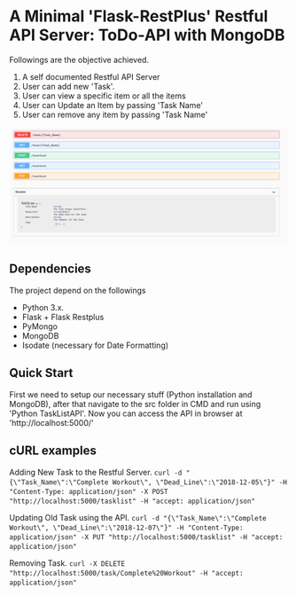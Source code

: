 # A Minimal 'Flask-RestPlus' Restful API Server: ToDo-API with MongoDB

Followings are the objective achieved.

1. A self documented Restful API Server
2. User can add new 'Task'.
3. User can view a specific item or all the items
4. User can Update an Item by passing 'Task Name'
5. User can remove any item by passing 'Task Name'


 ![Server layout](/images/restful_server.PNG)
 
 ## Dependencies
 The project depend on the followings
 
   * Python 3.x. 
   * Flask + Flask Restplus
   * PyMongo
   * MongoDB
   * Isodate (necessary for Date Formatting)
  
## Quick Start
First we need to setup our necessary stuff (Python installation and MongoDB), after that navigate to the src folder in CMD and run using 'Python TaskListAPI'. Now you can access the API in browser at 'http://localhost:5000/'

## cURL examples
Adding New Task to the Restful Server.
`curl -d "{\"Task_Name\":\"Complete Workout\", \"Dead_Line\":\"2018-12-05\"}" -H "Content-Type: application/json" -X POST "http://localhost:5000/tasklist" -H "accept: application/json"`

Updating Old Task using the API.
`curl -d "{\"Task_Name\":\"Complete Workout\", \"Dead_Line\":\"2018-12-07\"}" -H "Content-Type: application/json" -X PUT "http://localhost:5000/tasklist" -H "accept: application/json"`

Removing Task.
`curl -X DELETE "http://localhost:5000/task/Complete%20Workout" -H "accept: application/json"`
